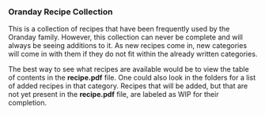 ### Oranday Recipe Collection
This is a collection of recipes that have been frequently used by the Oranday family.
However, this collection can never be complete and will always be seeing additions to it.
As new recipes come in, new categories will come in with them if they do not fit within the already written categories.


The best way to see what recipes are available would be to view the table of contents in the **recipe.pdf** file.
One could also look in the folders for a list of added recipes in that category.
Recipes that will be added, but that are not yet present in the **recipe.pdf** file, are labeled as WIP for their completion.
